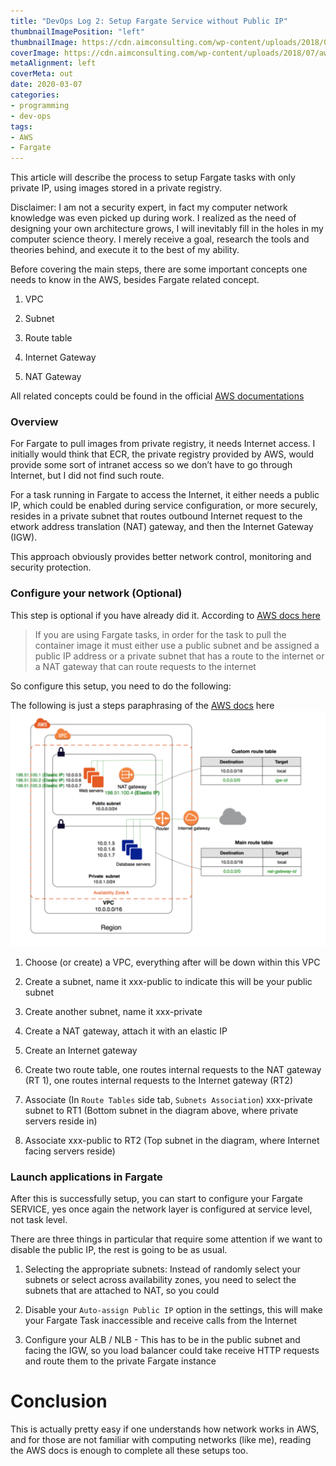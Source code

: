 ```yaml
---
title: "DevOps Log 2: Setup Fargate Service without Public IP"
thumbnailImagePosition: "left"
thumbnailImage: https://cdn.aimconsulting.com/wp-content/uploads/2018/07/aws-fargate-v2.png
coverImage: https://cdn.aimconsulting.com/wp-content/uploads/2018/07/aws-fargate-v2.png
metaAlignment: left
coverMeta: out
date: 2020-03-07
categories:
- programming
- dev-ops
tags:
- AWS
- Fargate
---
```


This article will describe the process to setup Fargate tasks with only private IP, using images stored in a private registry.
<!--more-->

Disclaimer: I am not a security expert, in fact my computer network knowledge was even picked up during work. I realized as the need of designing your own architecture grows, I will inevitably fill in the holes in my computer science theory. I merely receive a goal, research the tools and theories behind, and execute it to the best of my ability.

Before covering the main steps, there are some important concepts one needs to know in the AWS, besides Fargate related concept.


1. VPC

2. Subnet

3. Route table

4. Internet Gateway

5. NAT Gateway

All related concepts could be found in the official [AWS documentations](https://docs.aws.amazon.com/vpc/latest/userguide/what-is-amazon-vpc.html)

### Overview

For Fargate to pull images from private registry, it needs Internet access. I initially would think that ECR, the private registry provided by AWS, would provide some sort of intranet access so we don’t have to go through Internet, but I did not find such route. 

For a task running in Fargate to access the Internet, it either needs a public IP, which could be enabled during service configuration, or more securely, resides in a private subnet that routes outbound Internet request to the etwork address translation (NAT) gateway, and then the Internet Gateway (IGW). 

This approach obviously provides better network control, monitoring and security protection.

### Configure your network (Optional)

This step is optional if you have already did it. According to [AWS docs here](https://docs.aws.amazon.com/AmazonECS/latest/developerguide/service-configure-network.html)

> If you are using Fargate tasks, in order for the task to pull the container image it must either use a public subnet and be assigned a public IP address or a private subnet that has a route to the internet or a NAT gateway that can route requests to the internet

So configure this setup, you need to do the following:

The following is just a steps paraphrasing of the [AWS docs](https://docs.aws.amazon.com/vpc/latest/userguide/VPC_Scenario2.html) here
![alt](/img/devops-log-2-img-1.png)

1. Choose (or create) a VPC, everything after will be down within this VPC

2. Create a subnet, name it xxx-public to indicate this will be your public subnet

3. Create another subnet, name it xxx-private

4. Create a NAT gateway, attach it with an elastic IP

5. Create an Internet gateway

6. Create two route table, one routes internal requests to the NAT gateway (RT 1), one routes internal requests to the Internet gateway (RT2)

7. Associate (In `Route Tables`  side tab, `Subnets Association`) xxx-private subnet to RT1 (Bottom subnet in the diagram above, where private servers reside in)

8. Associate xxx-public to RT2 (Top subnet in the diagram, where Internet facing servers reside)

### Launch applications in Fargate
After this is successfully setup, you can start to configure your Fargate SERVICE, yes once again the network layer is configured at service level, not task level. 

There are three things in particular that require some attention if we want to disable the public IP, the rest is going to be as usual.

1. Selecting the appropriate subnets: Instead of randomly select your subnets or select across availability zones, you need to select the subnets that are attached to NAT, so you could

2. Disable your `Auto-assign Public IP` option in the settings, this will make your Fargate Task inaccessible and receive calls from the Internet

3. Configure your ALB / NLB - This has to be in the public subnet and facing the IGW, so you load balancer could take receive HTTP requests and route them to the private Fargate instance

# Conclusion
This is actually pretty easy if one understands how network works in AWS, and for those are not familiar with computing networks (like me), reading the AWS docs is enough to complete all these setups too.
